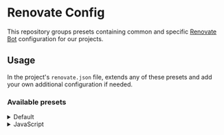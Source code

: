 # Renovate Config

This repository groups presets containing common and specific [Renovate Bot](https://docs.renovatebot.com/config-presets/#github-hosted-presets) configuration for our projects.

## Usage

In the project's `renovate.json` file, extends any of these presets and add your own additional configuration if needed.

### Available presets

<details>
  <summary>Default</summary><br>

<p>Uses the <a href="https://docs.renovatebot.com/presets-config/#configbase">config:base</a> preset and enables the following:</p>

<ul>
<li>PRs are scheduled to be created every Monday before 3am (UTC), four at the time</li>
<li>Stale PRs are automatically rebased</li>
<li>`chore({depType})` (e.g. `chore(dev-deps)`) is used for PR titles and commit messages</li>
</ul>

```json
{
  "extends": ["github>gr4vy/renovate-config"]
}
```

</details>

<details>
  <summary>JavaScript</summary><br>

<p>Uses the default preset and enables the following:</p>

<ul>
<li>Dependencies ranges are bumped (e.g. `^1.0.0 -> ^1.1.0`)</li>
<li>PRs are automatically assigned to <a href="https://github.com/orgs/gr4vy/teams/javascript-team">the JavaScript team</a> as reviewer</li>
<li>Special security PRs are created for vulnerabilities in root packages</li>
<li>Development dependencies are labelled with `patch` and automerged</li>
<li>Production dependencies are labelled with `minor`</li>
<li>Resolutions and major dependency updates are disabled</li>
<li>`eslint` updates are grouped</li>
</ul>

```json
{
  "extends": ["github>gr4vy/renovate-config:javascript"]
}
```

</details>
